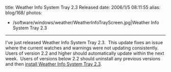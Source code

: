 title: Weather Info System Tray 2.3 Released
date: 2006/1/5 08:11:55
alias: blog/168/
photos:
- /software/windows/weather/WeatherInfoTrayScreen.jpg|Weather Info System Tray 2.3
---
I've just released Weather Info System Tray 2.3.  This update fixes an issue where the current watches and warnings were not updating consistently.  Users of version 2.2 and higher should automatically update within the next week.  Users of versions below 2.2 should uninstall any previous versions and then [install Weather Info System Tray 2.3](software/windows/weather/WeatherInfoTray.htm).